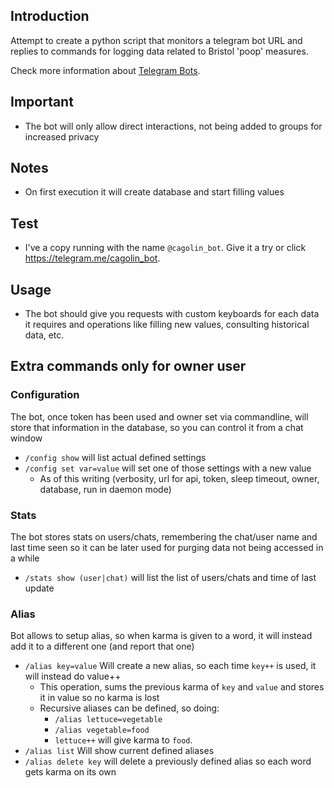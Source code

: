 ## Introduction
Attempt to create a python script that monitors a telegram bot URL and replies to commands for logging data related to Bristol 'poop' measures.

Check more information about [Telegram Bots](https://core.telegram.org/bots/).

## Important
- The bot will only allow direct interactions, not being added to groups for increased privacy

## Notes
- On first execution it will create database and start filling values

## Test
- I've a copy running with the name `@cagolin_bot`.  Give it a try or click  <https://telegram.me/cagolin_bot>.

## Usage
- The bot should give you requests with custom keyboards for each data it requires and operations like filling new values, consulting historical data, etc.

## Extra commands only for owner user
### Configuration
The bot, once token has been used and owner set via commandline, will store that information in the database, so you can control it from a chat window

- `/config show` will list actual defined settings
- `/config set var=value` will set one of those settings with a new value
    - As of this writing (verbosity, url for api, token, sleep timeout, owner, database, run in daemon mode)

### Stats
The bot stores stats on users/chats, remembering the chat/user name and last time seen so it can be later used for purging data not being accessed in a while
- `/stats show (user|chat)` will list the list of users/chats and time of last update
 
### Alias
Bot allows to setup alias, so when karma is given to a word, it will instead add it to a different one (and report that one)
- `/alias key=value` Will create a new alias, so each time `key++` is used, it will instead do value++
    - This operation, sums the previous karma of `key` and `value` and stores it in value so no karma is lost
    - Recursive aliases can be defined, so doing:
        - `/alias lettuce=vegetable`
        - `/alias vegetable=food`
        - `lettuce++` will give karma to `food`.
- `/alias list` Will show current defined aliases
- `/alias delete key` will delete a previously defined alias so each word gets karma on its own

